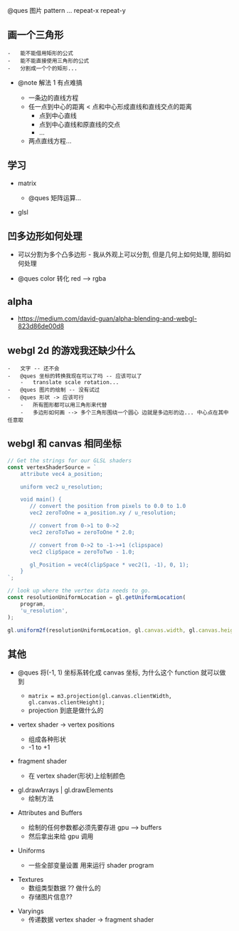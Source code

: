 @ques 图片 pattern ... repeat-x repeat-y

## 画一个三角形

    -   能不能借用矩形的公式
    -   能不能直接使用三角形的公式
    -   分割成一个个的矩形...

-   @note 解法 1 有点难搞

    -   一条边的直线方程
    -   任一点到中心的距离 < 点和中心形成直线和直线交点的距离
        -   点到中心直线
        -   点到中心直线和原直线的交点
        -   ...
    -   两点直线方程...

## 学习

-   matrix

    -   @ques 矩阵运算...

-   glsl

## 凹多边形如何处理

-   可以分割为多个凸多边形 - 我从外观上可以分割, 但是几何上如何处理, 胆码如何处理

-   @ques color 转化 red --> rgba

## alpha

-   https://medium.com/david-guan/alpha-blending-and-webgl-823d86de00d8

## webgl 2d 的游戏我还缺少什么

    -   文字 -- 还不会
    -   @ques 坐标的转换我现在可以了吗 -- 应该可以了
        -   translate scale rotation...
    -   @ques 图片的绘制 -- 没有试过
    -   @ques 形状 -> 应该可行
        -   所有图形都可以用三角形来代替
        -   多边形如何画 --> 多个三角形围绕一个圆心 边就是多边形的边... 中心点在其中任意取

## webgl 和 canvas 相同坐标

```js
// Get the strings for our GLSL shaders
const vertexShaderSource = `
    attribute vec4 a_position;

    uniform vec2 u_resolution;

    void main() {
       // convert the position from pixels to 0.0 to 1.0
       vec2 zeroToOne = a_position.xy / u_resolution;

       // convert from 0->1 to 0->2
       vec2 zeroToTwo = zeroToOne * 2.0;

       // convert from 0->2 to -1->+1 (clipspace)
       vec2 clipSpace = zeroToTwo - 1.0;

       gl_Position = vec4(clipSpace * vec2(1, -1), 0, 1);
    }
`;

// look up where the vertex data needs to go.
const resolutionUniformLocation = gl.getUniformLocation(
    program,
    'u_resolution',
);

gl.uniform2f(resolutionUniformLocation, gl.canvas.width, gl.canvas.height);
```

## 其他

-   @ques 将(-1, 1) 坐标系转化成 canvas 坐标, 为什么这个 function 就可以做到

    -   `matrix = m3.projection(gl.canvas.clientWidth, gl.canvas.clientHeight);`
    -   projection 到底是做什么的

-   vertex shader -> vertex positions

    -   组成各种形状
    -   -1 to +1

-   fragment shader
    -   在 vertex shader(形状)上绘制颜色

*   gl.drawArrays | gl.drawElements
    -   绘制方法

-   Attributes and Buffers

    -   绘制的任何参数都必须先要存进 gpu --> buffers
    -   然后拿出来给 gpu 调用

-   Uniforms
    -   一些全部变量设置 用来运行 shader program

*   Textures
    -   数组类型数据 ?? 做什么的
    -   存储图片信息??

-   Varyings
    -   传递数据 vertex shader -> fragment shader
